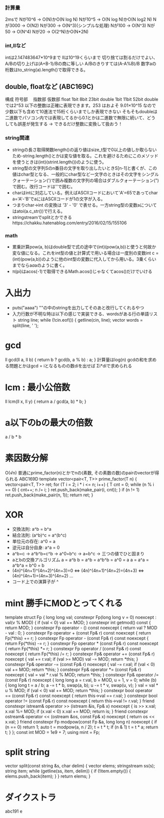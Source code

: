 ### 計算量
2msで
Nが10^6 → O(N)かO(N log N)
Nが10^5 → O(N log N)かO(N log2 N)
Nが3000 → O(N2)
Nが300 → O(N^3)(シンプルな処理)
Nが100 → O(N^3)
Nが50 → O(N^4)
Nが20 → O(2^N)かO(N*2N)

### int,llなど
intは2.147483647*10^9まで
llは10^19くらいまで
切り捨ては割るだけでよい、A/Bの切り上げは(A+B-1)/Bの商に等しい
A/Bのきりすては(A-A%B)/B
数字aの桁数はto_string(a).length()で取得できる。

## double, floatなど (ABC169C)
構成	 符号部	　指数部   仮数部
float	1bit	8bit	23bit
double	1bit	11bit	52bit
doubleでは2^53 以下の整数は正確に表現できます。253 はおよそ 9.01×10^15 なので少数以下も含めて10進法で15桁くらいまでしか表現できない
そもそもdoubleは二進数でパソコン内では表現してるから0.1とかは二進数で無限に続いて、どうしても誤差が発生する
-> できるだけ整数に変換して扱おう！

### string関連
- stringの長さ取得関数length()の返り値はsize_t型で0以上の値しか取らないため-string.length()とかは変な値を取る。これを避けるためにこのメソッドを使うときは(int)(strint.length())のように使う。
- string型の文字列Sのn番目の文字を取り出したいときS[n-1]と書くが、この値はchar型となる、一般的にchar型など一文字のときはその文字をシングルクォーテーション(')で囲み複数の文字列の場合はダブルクォーテーション(")で囲む。改行コードは''で囲む。
- charはintに対応している。例えばASCIIコードにおいて'A'=65であってchar a='A'-'B'でaにはASCIIコードが1の文字が入る。
- つまりchar->int の変換は '3' - '0' で表せる。一方string型の変数aについてはatoi(a.c_str())で行える。
- stringstreamでsplitとかできるhttps://chakku.hatenablog.com/entry/2016/02/15/155106

### math
- 累乗計算pow(a, b)はdouble型で式の途中で(int)(pow(a,b))と使うと何故か変な値になる。これをint型の値と計算式で用いる場合は一度別の変数int c = (int)(pow(a,b))のように他のint型の変数に代入してから用いる。3乗くらいまでならa*a*aのように書く。
- π(pi)はacos(-1)で取得できるMath.acos()じゃなくてacos()だけでいける


# 入出力
- puts("aaaa") ""の中のstringを出力してそのあと改行してくれるやつ
- 入力行数が不明な時は以下の感じで実装できる、wordsがある行の単語リスト
    string line;
    while (!cin.eof()) {
        getline(cin, line);
        vector<string> words = split(line, ' ');


# gcd
ll gcd(ll a, ll b) { return b ? gcd(b, a % b) : a; }
計算量はlog(n)
gcdの和を求める問題とかはgcd = iとなるものの数diを出せば
Σi*diで求められる

# lcm : 最小公倍数
ll lcm(ll x, ll y) { return a / gcd(a, b) * b; }

# a以下のbの最大の倍数
a / b * b

# 素因数分解
O(√n) 普通にprime_factor(n)とかでnの(素数, その素数の数)のpairのvectorが得られる
ABC169D
template <typename T>
vector<pair<T, T>> prime_factor(T n) {
    vector<pair<T, T>> ret;
    for (T i = 2; i * i <= n; i++) {
        T cnt = 0;
        while (n % i == 0) {
            cnt++;
            n /= i;
        }
        ret.push_back(make_pair(i, cnt));
    }
    if (n != 1) ret.push_back(make_pair(n, 1));
    return ret;
}

# XOR
- 交換法則: a^b = b^a
- 結合法則: (a^b)^c = a^(b^c)
- 単位元の存在: a^0 = a
- 逆元は自分自身: a^a = 0
- a^b=c -> a^b^b=c^b -> a^0=b^c -> a=b^c
    -> 三つの値でひと固まり
- aとbの交換アルゴリズム
    a = a^b
    b = a^b = a^b^b = a^0 = a
    a = a^a = a^b^a = b^0 = b
- (4n)^(4n+1)^(4n+2)^(4n+3)=0 ⇔ (4n)^(4n+1)^(4n+2)=(4n+3) ⇔ (4n)^(4n+1)=(4n+3)^(4n+2) ...
- コード上での演算子が ^



# mint 勝手にMODとってくれる
template<int MOD> struct Fp {
    long long val;
    constexpr Fp(long long v = 0) noexcept : val(v % MOD) {
        if (val < 0) val += MOD;
    }
    constexpr int getmod() const { return MOD; }
    constexpr Fp operator - () const noexcept {
        return val ? MOD - val : 0;
    }
    constexpr Fp operator + (const Fp& r) const noexcept { return Fp(*this) += r; }
    constexpr Fp operator - (const Fp& r) const noexcept { return Fp(*this) -= r; }
    constexpr Fp operator * (const Fp& r) const noexcept { return Fp(*this) *= r; }
    constexpr Fp operator / (const Fp& r) const noexcept { return Fp(*this) /= r; }
    constexpr Fp& operator += (const Fp& r) noexcept {
        val += r.val;
        if (val >= MOD) val -= MOD;
        return *this;
    }
    constexpr Fp& operator -= (const Fp& r) noexcept {
        val -= r.val;
        if (val < 0) val += MOD;
        return *this;
    }
    constexpr Fp& operator *= (const Fp& r) noexcept {
        val = val * r.val % MOD;
        return *this;
    }
    constexpr Fp& operator /= (const Fp& r) noexcept {
        long long a = r.val, b = MOD, u = 1, v = 0;
        while (b) {
            long long t = a / b;
            a -= t * b, swap(a, b);
            u -= t * v, swap(u, v);
        }
        val = val * u % MOD;
        if (val < 0) val += MOD;
        return *this;
    }
    constexpr bool operator == (const Fp& r) const noexcept {
        return this->val == r.val;
    }
    constexpr bool operator != (const Fp& r) const noexcept {
        return this->val != r.val;
    }
    friend constexpr istream& operator >> (istream &is, Fp<MOD>& x) noexcept {
        is >> x.val;
        x.val %= MOD;
        if (x.val < 0) x.val += MOD;
        return is;
    }
    friend constexpr ostream& operator << (ostream &os, const Fp<MOD>& x) noexcept {
        return os << x.val;
    }
    friend constexpr Fp<MOD> modpow(const Fp<MOD> &a, long long n) noexcept {
        if (n == 0) return 1;
        auto t = modpow(a, n / 2);
        t = t * t;
        if (n & 1) t = t * a;
        return t;
    }
};
const int MOD = 1e9 + 7;
using mint = Fp<MOD>;

# split string
vector<string> split(const string &s, char delim) {
    vector<string> elems;
    stringstream ss(s);
    string item;
    while (getline(ss, item, delim)) {
    if (!item.empty()) {
            elems.push_back(item);
        }
    }
    return elems;
}


# ダイクストラ
abc191 e
